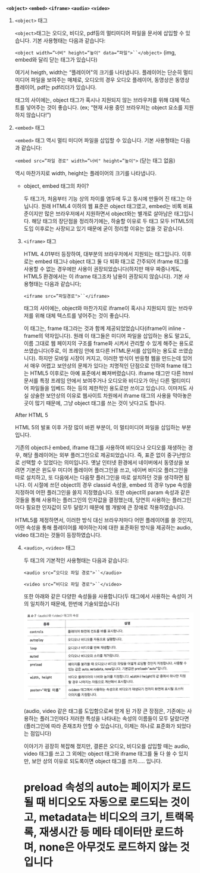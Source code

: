 **`<object>`    `<embed>`    `<iframe>`    `<audio>`    `<video>`**


1. `<object>` 태그
    
    `<object>`태그는 오디오, 비디오, pdf등의 멀티미디어 파일을 문서에 삽입할 수 있습니다. 기본 사용형태는 다음과 같습니다:
    
    `<object width=”너비" height=”높이" data=”파일">``</object>` (img, embed와 달리 닫는 태그가 있습니다)
    
    여기서 heigth, width는 “플레이어"의 크기를 나타냅니다. 플레이어는 단순히 멀티미디어 파일을 보여주는 매체로, 오디오의 경우 오디오 플레이어, 동영상은 동영상 플레이어, pdf는 pdf리더가 있습니다. 
    
    태그의 사이에는, object 태그가 혹시나 지원되지 않는 브라우저를 위해 대체 텍스트를 넣어주는 것이 좋습니다. (ex; “현재 사용 중인 브라우저는 object 요소를 지원하지 않습니다!”)
 
     
2. `<embed>` 태그
    
    `<embed>` 태그 역시 멀티 미디어 파일을 삽입할 수 있습니다. 기본 사용형태는 다음과 같습니다:
    
    `<embed src=”파일 경로" width=”너비" height=”높이">` (닫는 태그 없음)
    
    역시 마찬가지로 width, height는 플레이어의 크기를 나타냅니다.
    
    - object, embed 태그의 차이?
        
        두 태그가, 처음부터 기능 상의 차이를 염두에 두고 동시에 만들어 진 태그는 아닙니다. 원래 HTML4 이하의 웹 표준은 object 태그였고, embed는 비록 비표준이지만 많은 브라우저에서 지원하면서 object와는 별개로 살아남은 태그입니다. 해당 태그의 장단점을 정리하기에는, 하술할 이유로 두 태그 모두 HTML5의 도입 이후로는 사장되고 있기 때문에 굳이 정리할 이유는 없을 것 같습니다.
        
    3. `<iframe>` 태그
        
        HTML 4.01부터 등장하여, 대부분의 브라우저에서 지원되는 태그입니다. 이후로는  embed 태그나 object 태그 둘 다 퇴화 태그로 간주되어 iframe 태그를 사용할 수 없는 경우에만 사용이 권장되었습니다(하지만 매우 짜증나게도, HTML5 환경에서는 이 iframe 태그조차 남용이 권장되지 않습니다). 기본 사용형태는 다음과 같습니다;
        
        `<iframe src=”파일경로">``</iframe>`
        
        태그의 사이에는, object와 마찬가지로 iframe이 혹시나 지원되지 않는 브라우저를 위해 대체 텍스트를 넣어주는 것이 좋습니다.
        
        이 태그는, frame 태그라는 것과 함께 제공되었었습니다(iframe이 inline - frame의 약자입니다). 원래 이 태그들은 미디어 파일을 삽입하는 용도 말고도, 이름 그대로 웹 페이지의 구조를 frame화 시켜서 관리할 수 있게 해주는 용도로 쓰였습니다(주로, 이 프레임 안에 또다른 HTML문서를 삽입하는 용도로 쓰였습니다). 하지만 모바일 시장이 커지고, 이러한 방식이 반응형 웹을 만드는데 있어서 매우 어렵고 보안상의 문제가 있다는 치명적인 단점으로 인하여 frame 태그는 HTML5 이후로는 아예 표준에서 빠져버렸습니다. iframe 태그만 다른 html 문서를 특정 프레임 안에서 보여주거나 오디오와 비디오가 아닌 다른 멀티미디어 파일들을 임베드 하는 등의 제한적인 용도로만 쓰이고 있습니다. 이마저도 사실 상술한 보안상의 이유로 웹사이트 차원에서 iframe 태그의 사용을 막아놓은 곳이 많기 때문에, 그냥 object 태그를 쓰는 것이 낫다고도 합니다.
        
     
	 
    After HTML 5
    
    HTML 5의 발표 이후 가장 많이 바뀐 부분이, 이 멀티미디어 파일을 삽입하는 부분입니다. 
    
    기존의 object나 embed, iframe 태그를 사용하여 비디오나 오디오를 재생하는 경우, 해당 플레이어는 외부 플러그인으로 제공되었습니다. 즉, 표준 없이 중구난방으로 선택할 수 있었다는 의미입니다. 옛날 인터넷 환경에서 네이버에서 동영상을 보려면 기본은 윈도우 미디어 플레이어 플러그인을 쓰고, 네이버 비디오 플러그인을 따로 설치하고, 또 다음에서는 다음팟 플러그인을 따로 설치하던 것을 생각하면 됩니다. 이 시절에 쓰던 object의 경우 classid 속성을, embed 의 경우 type 속성을 지정하여 어떤 플러그인을 쓸지 지정했습니다. 또한 object의 param 속성과 같은 것들을 통해 사용하는 플러그인의 인자값을 결정했는데, 당연히 사용하는 플러그인마다 필요한 인자값이 모두 달랐기 때문에 웹 개발에 큰 장애로 작용하였습니다. 
    
    HTML5를 제정하면서, 이러한 방식 대신 브라우저마다 어떤 플레이어를 쓸 것인지, 어떤 속성을 통해 플레이어를 제어하는지에 대한 표준화된 방식을 제공하는 audio, video 태그라는 것들이 등장하였습니다.
     
	 
    4. `<audio>`, `<video>` 태그
        
        두 태그의 기본적인 사용형태는 다음과 같습니다:
        
        `<audio src=”오디오 파일 경로">``</audio>`
        
        `<video src=”비디오 파일 경로">``</video>`
        
        또한 아래와 같은 다양한 속성들을 사용합니다(두 태그에서 사용하는 속성이 거의 일치하기 때문에, 한번에 기술되었습니다)
        
        ![img15](./img/15.png)
        
        (audio, video 같은 태그를 도입함으로써 얻게 된 가장 큰 장점은, 기존에는 사용하는 플러그인마다 저러한 특성을 나타내는 속성의 이름들이 모두 달랐다면(플러그인에 따라 존재조차 안할 수 있습니다), 이제는 하나로 표준화가 되었다는 점입니다)
        
        이야기가 굉장히 복잡해 졌지만, 결론은 오디오, 비디오를 삽입할 때는 audio, video 태그를 쓰고 그 외에는 object 태그와 iframe 태그를 둘 다 쓸 수 있지만, 보안 상의 이유로 되도록이면 object 태그를 쓰자..... 입니다.

        # preload 속성의 auto는 페이지가 로드될 때 비디오도 자동으로 로드되는 것이고, metadata는 비디오의 크기, 트랙목록, 재생시간 등 메타 데이터만 로드하며, none은 아무것도 로드하지 않는 것입니다